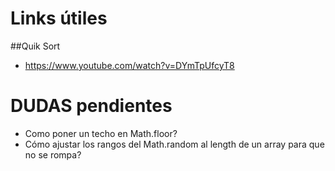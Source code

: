 # Links útiles

##Quik Sort
- https://www.youtube.com/watch?v=DYmTpUfcyT8


# DUDAS pendientes
- Como poner un techo en Math.floor?
- Cómo ajustar los rangos del Math.random al length de un array para que no se rompa?


